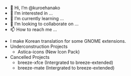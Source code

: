- 👋 Hi, I’m @kuroehanako
- 👀 I’m interested in ...
- 🌱 I’m currently learning ...
- 💞️ I’m looking to collaborate on ...
- 📫 How to reach me ...

<!---
kuroehanako/kuroehanako is a ✨ special ✨ repository because its `README.md` (this file) appears on your GitHub profile.
You can click the Preview link to take a look at your changes.
--->
 - I make Korean translation for some GNOME extensions.
 - Underconstruction Projects
   - Astica-icons (New Icon Pack)
 - Cancelled Projects
   - breeze-xfce (Intergrated to breeze-extended)
   - breeze-mate (Intergrated to breeze-extended)
